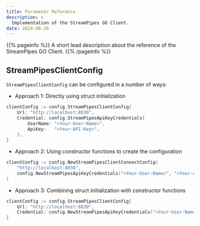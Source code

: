 ```yaml
---
title: Parameter Reference
description: >
  Implementation of the StreamPipes GO Client.
date: 2024-06-26
---
```

<!--
  ~ Licensed to the Apache Software Foundation (ASF) under one or more
  ~ contributor license agreements.  See the NOTICE file distributed with
  ~ this work for additional information regarding copyright ownership.
  ~ The ASF licenses this file to You under the Apache License, Version 2.0
  ~ (the "License"); you may not use this file except in compliance with
  ~ the License.  You may obtain a copy of the License at
  ~
  ~    http://www.apache.org/licenses/LICENSE-2.0
  ~
  ~ Unless required by applicable law or agreed to in writing, software
  ~ distributed under the License is distributed on an "AS IS" BASIS,
  ~ WITHOUT WARRANTIES OR CONDITIONS OF ANY KIND, either express or implied.
  ~ See the License for the specific language governing permissions and
  ~ limitations under the License.
  ~
  -->

{{% pageinfo %}}
A short lead description about the reference of the StreamPipes GO Client.
{{% /pageinfo %}}

## StreamPipesClientConfig

`StreamPipesClientConfig` can be configured in a number of ways:

- Approach 1: Directly using struct initialization

```go
clientConfig := config.StreamPipesClientConfig{
    Url: "http://localhost:8030",
    Credential: config.StreamPipesApiKeyCredentials{
        UserName: "<Your-User-Name>",
        ApiKey:   "<Your-API-Key>",
    },
}
```

- Approach 2: Using constructor functions to create the configuration

```go
clientConfig := config.NewStreamPipesClientConnectConfig(
    "http://localhost:8030",
    config.NewStreamPipesApiKeyCredentials("<Your-User-Name>", "<Your-API-Key>")
)
```

- Approach 3: Combining struct initialization with constructor functions

```go
clientConfig := config.StreamPipesClientConfig{
    Url: "http://localhost:8030",
    Credential: config.NewStreamPipesApiKeyCredentials("<Your-User-Name>", "<Your-API-Key>"),
}
```
